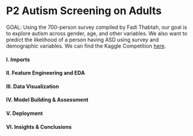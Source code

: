 # P2 Autism Screening on Adults

GOAL: Using the 700-person survey compiled by Fadi Thabtah, our goal is to explore autism across gender, age, and other variables.
We also want to
predict the likelihood of a person having ASD using survey and demographic variables. We can find the Kaggle Competition [here](https://www.kaggle.com/datasets/andrewmvd/autism-screening-on-adults).

#### I. Imports
#### II. Feature Engineering and EDA
#### III. Data Visualization
#### IV. Model Building & Assessment
#### V. Deployment
#### VI. Insights & Conclusions
